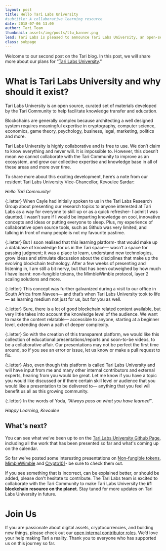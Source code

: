 ```yaml
---
layout: post
title: Hello Tari Labs University
#subtitle: A collaborative learning resource
date: 2018-07-06 13:00
author: Tari Team
thumbnail: assets/img/posts/tlu_banner.png
lead: Tari Labs is pleased to announce Tari Labs University, an open-source, collaborative educational resource.
class: subpage
---
```


Welcome to our second post on the Tari blog. In this post, we will share more about our plans for “[Tari Labs University](https://github.com/tari-labs/tari-university).”
 
# What is Tari Labs University and why should it exist?
 
Tari Labs University is an open source, curated set of materials developed by the Tari Community to help facilitate 
knowledge transfer and education.
 
Blockchains are generally complex because architecting a well designed system requires meaningful expertise in 
cryptography, computer science, economics, game theory, psychology, business, legal, marketing, politics and more. 

Tari Labs University is highly collaborative and is free to use. We don’t claim to know everything and never will. 
It is impossible to. However, this doesn’t mean we cannot collaborate with the Tari Community to improve as an 
ecosystem, and grow our collective expertise and knowledge base in all of these areas and more over time.

To share more about this exciting development, here’s a note from our resident Tari Labs University Vice-Chancellor, Kevoulee Sardar:

_Hello Tari Community!_

{:.letter}
When Cayle had initially spoken to us in the Tari Labs Research Group about presenting our research topics to anyone 
interested at Tari Labs as a way for everyone to skill up or as a quick refresher- I admit I was daunted. 
I wasn’t sure if I would be imparting knowledge on cool, innovative concepts and ideas or putting everyone to sleep. 
Plus, my experience of collaborative open source tools, such as Github was very limited, and talking in front of many 
people is not my favourite pastime. 

{:.letter}
But I soon realised that this learning platform- that would make up a database of knowledge for us in the Tari space— 
wasn’t a space for passing judgment; it was a place to learn, understand new technologies, grow ideas and stimulate 
discussion about the disciplines that make up the evolving blockchain technology. 
After a few weeks of presenting and listening in, I am still a bit nervy, but that has been outweighed by how much I 
have learnt: non-fungible tokens, the MimbleWimble protocol, layer 2 scaling solutions and more.


{:.letter}
This concept was further galvanized during a visit to our office in South Africa from Naveen— and that’s when Tari Labs University took to life— 
as learning medium not just for us, but for you as well. 

{:.letter}
Sure, there is a lot of good blockchain related content available, but very little takes into account the knowledge 
level of the audience. We want to make the content relatable— accessible to anyone, starting at a beginner level, 
extending down a path of deeper complexity.

{:.letter}
So with the creation of this transparent platform, we would like this collection of educational presentations/reports 
and soon-to-be videos, to be a collaborative affair. Our presentations may not be perfect the first time around, 
so if you see an error or issue, let us know or make a pull request to fix.  

{:.letter}
Also, even though this platform is called Tari Labs University and will have input from me and many other internal 
contributors and external experts, hearing from you would be great. Let me know if you have a topic you would like
 discussed or if there certain skill level or audience that you would like a presentation to be delivered to— 
 anything that you feel will benefit us all as this growing community. 

{:.letter}
In the words of Yoda, _“Always pass on what you have learned”_.

_Happy Learning,_
_Kevoulee_


## What's next?

You can see what we’ve been up to on the [Tari Labs University Github Page](https://github.com/tari-labs/tari-university),
including all the work that has been presented so far and what's coming up on the calendar. 

So far we've posted some interesting presentations on [Non-fungible tokens](https://gitpitch.com/tari-labs/tari-university/master?p=nft-landscape-1#/), 
[MimbleWimble](https://gitpitch.com/tari-labs/tari-university/master?p=mimblewimble-1#/) and 
[Crypto101](https://gitpitch.com/tari-labs/tari-university/master?p=crypto-1#/)- be sure to check them out. 

If you see something that is incorrect, can be explained better, or should be added, please don't hesitate to contribute. The Tari Labs team is excited to collaborate with the Tari Community to make Tari Labs University the **#1 blockchain resource on the planet**. Stay tuned for more updates on Tari Labs University in future.

# Join Us
 
If you are passionate about digital assets, cryptocurrencies, and building new things, please check out our [open internal 
contributor roles](https://tari.com/contribute). We’d love your help making Tari a reality. Thank you to everyone who has supported us on this journey so far.


